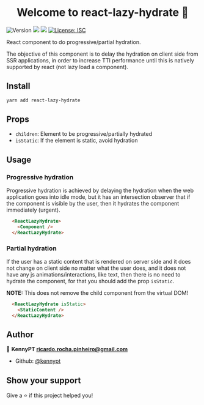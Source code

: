 <h1 align="center">Welcome to react-lazy-hydrate 👋</h1>
<p>
  <img alt="Version" src="https://img.shields.io/badge/version-1.0.0-blue.svg?cacheSeconds=2592000" />
  <img src="https://img.shields.io/badge/node-%5E12.0.0-blue.svg" />
  <img src="https://img.shields.io/badge/yarn-%5E1.12.0-blue.svg" />
  <a href="#" target="_blank">
    <img alt="License: ISC" src="https://img.shields.io/badge/License-ISC-yellow.svg" />
  </a>
</p>

React component to do progressive/partial hydration.

The objective of this component is to delay the hydration on client side from SSR applications, in order to increase TTI performance until this is natively supported by react (not lazy load a component).

## Install

```sh
yarn add react-lazy-hydrate
```

## Props

- `children`: Element to be progressive/partially hydrated
- `isStatic`: If the element is static, avoid hydration

## Usage

### Progressive hydration

Progressive hydration is achieved by delaying the hydration when the web application goes into idle mode, but it has an intersection observer that if the component is visible by the user, then it hydrates the component immediately (urgent).

```html
  <ReactLazyHydrate>
    <Component />
  </ReactLazyHydrate>
```

### Partial hydration

If the user has a static content that is rendered on server side and it does not change on client side no matter what the user does, and it does not have any js animations/interactions, like text, then there is no need to hydrate the component, for that you should add the prop `isStatic`.

**NOTE:** This does not remove the child component from the virtual DOM!

```html
  <ReactLazyHydrate isStatic>
    <StaticContent />
  </ReactLazyHydrate>
```



## Author

👤 **KennyPT <ricardo.rocha.pinheiro@gmail.com>**

* Github: [@kennypt](https://github.com/kennypt)

## Show your support

Give a ⭐️ if this project helped you!
